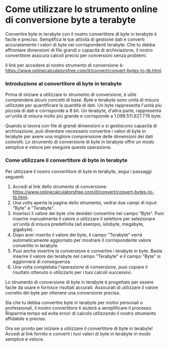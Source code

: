 Come utilizzare lo strumento online di conversione byte a terabyte
==================================================================

Convertire byte in terabyte con il nostro convertitore di byte in terabyte è facile e preciso. Semplifica le tue attività di gestione dati e converti accuratamente i valori di byte nei corrispondenti terabyte. Che tu debba affrontare dimensioni di file grandi o capacità di archiviazione, il nostro convertitore assicura calcoli precisi per conversioni senza problemi.

Il link per accedere al nostro strumento di conversione è: <https://www.onlinecalculatorsfree.com/it/convert/convert-bytes-to-tb.html>.

### Introduzione al convertitore di byte in terabyte

Prima di iniziare a utilizzare lo strumento di conversione, è utile comprendere alcuni concetti di base. Byte e terabyte sono unità di misura utilizzate per quantificare la quantità di dati. Un byte rappresenta l'unità più piccola di dati e corrisponde a 8 bit. Un terabyte, d'altra parte, rappresenta un'unità di misura molto più grande e corrisponde a 1.099.511.627.776 byte.

Quando si lavora con file di grandi dimensioni o si gestiscono capacità di archiviazione, può diventare necessario convertire i valori di byte in terabyte per avere una migliore comprensione delle dimensioni dei dati coinvolti. Lo strumento di conversione di byte in terabyte offre un modo semplice e veloce per eseguire questa operazione.

### Come utilizzare il convertitore di byte in terabyte

Per utilizzare il nostro convertitore di byte in terabyte, segui i passaggi seguenti:

1. Accedi al link dello strumento di conversione: <https://www.onlinecalculatorsfree.com/it/convert/convert-bytes-to-tb.html>.
2. Una volta aperta la pagina dello strumento, vedrai due campi di input: "Byte" e "Terabyte".
3. Inserisci il valore dei byte che desideri convertire nel campo "Byte". Puoi inserire manualmente il valore o utilizzare il selettore per selezionare un'unità di misura predefinita (ad esempio, kilobyte, megabyte, gigabyte).
4. Dopo aver inserito il valore dei byte, il campo "Terabyte" verrà automaticamente aggiornato per mostrare il corrispondente valore convertito in terabyte.
5. Puoi anche invertire la conversione e convertire i terabyte in byte. Basta inserire il valore dei terabyte nel campo "Terabyte" e il campo "Byte" si aggiornerà di conseguenza.
6. Una volta completata l'operazione di conversione, puoi copiare il risultato ottenuto o utilizzarlo per i tuoi calcoli successivi.

Lo strumento di conversione di byte in terabyte è progettato per essere facile da usare e fornisce risultati accurati. Assicurati di utilizzare il valore corretto dei byte per ottenere una conversione precisa.

Sia che tu debba convertire byte in terabyte per motivi personali o professionali, il nostro convertitore ti aiuterà a semplificare il processo. Risparmia tempo ed evita errori di calcolo utilizzando il nostro strumento affidabile e preciso.

Ora sei pronto per iniziare a utilizzare il convertitore di byte in terabyte! Accedi al link fornito e converti i tuoi valori di byte in terabyte in modo semplice e veloce.